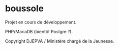 # boussole

Projet en cours de développement. 

PHP/MariaDB (bientôt Postgre ?). 

Copyright DJEPVA / Ministère chargé de la Jeunesse.


